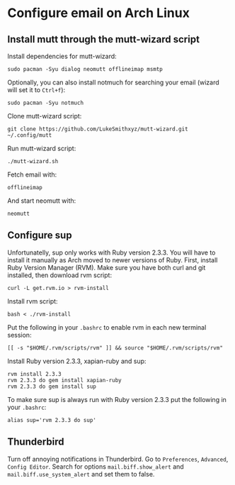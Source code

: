 # Configure email on Arch Linux

## Install mutt through the mutt-wizard script

Install dependencies for mutt-wizard:
```
sudo pacman -Syu dialog neomutt offlineimap msmtp
```

Optionally, you can also install notmuch for searching your email (wizard will set it to `Ctrl+f`):
```
sudo pacman -Syu notmuch
```

Clone mutt-wizard script:
```
git clone https://github.com/LukeSmithxyz/mutt-wizard.git ~/.config/mutt
```

Run mutt-wizard script:
```
./mutt-wizard.sh
```

Fetch email with:
```
offlineimap
```

And start neomutt with:
```
neomutt
```

## Configure sup

Unfortunatelly, sup only works with Ruby version 2.3.3. You will have to install it manually as Arch moved to newer versions of Ruby. First, install Ruby Version Manager (RVM). Make sure you have both curl and git installed, then download rvm script:
```
curl -L get.rvm.io > rvm-install
```

Install rvm script:
```
bash < ./rvm-install
```

Put the following in your `.bashrc` to enable rvm in each new terminal session:
```
[[ -s "$HOME/.rvm/scripts/rvm" ]] && source "$HOME/.rvm/scripts/rvm"
```

Install Ruby version 2.3.3, xapian-ruby and sup:
```
rvm install 2.3.3
rvm 2.3.3 do gem install xapian-ruby
rvm 2.3.3 do gem install sup
```

To make sure sup is always run with Ruby version 2.3.3 put the following in your `.bashrc`:
```
alias sup='rvm 2.3.3 do sup'
```

## Thunderbird

Turn off annoying notifications in Thunderbird. Go to `Preferences`, `Advanced`, `Config Editor`. Search for options `mail.biff.show_alert` and `mail.biff.use_system_alert` and set them to false.



